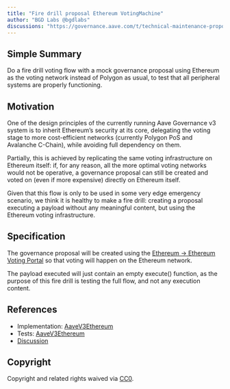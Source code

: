 ```yaml
---
title: "Fire drill proposal Ethereum VotingMachine"
author: "BGD Labs @bgdlabs"
discussions: "https://governance.aave.com/t/technical-maintenance-proposals/15274/91"
---
```


## Simple Summary

Do a fire drill voting flow with a mock governance proposal using Ethereum as the voting network instead of Polygon as usual, to test that all peripheral systems are properly functioning.

## Motivation

One of the design principles of the currently running Aave Governance v3 system is to inherit Ethereum’s security at its core, delegating the voting stage to more cost-efficient networks (currently Polygon PoS and Avalanche C-Chain), while avoiding full dependency on them.

Partially, this is achieved by replicating the same voting infrastructure on Ethereum itself: if, for any reason, all the more optimal voting networks would not be operative, a governance proposal can still be created and voted on (even if more expensive) directly on Ethereum itself.

Given that this flow is only to be used in some very edge emergency scenario, we think it is healthy to make a fire drill: creating a proposal executing a payload without any meaningful content, but using the Ethereum voting infrastructure.

## Specification

The governance proposal will be created using the [Ethereum → Ethereum Voting Portal](https://etherscan.io/address/0x6ACe1Bf22D57a33863161bFDC851316Fb0442690) so that voting will happen on the Ethereum network.

The payload executed will just contain an empty execute() function, as the purpose of this fire drill is testing the full flow, and not any execution content.

## References

- Implementation: [AaveV3Ethereum](https://github.com/bgd-labs/aave-proposals-v3/blob/main/src/20250530_AaveV3Ethereum_TestVoteOnEthereum/AaveV3Ethereum_TestVoteOnEthereum_20250530.sol)
- Tests: [AaveV3Ethereum](https://github.com/bgd-labs/aave-proposals-v3/blob/main/src/20250530_AaveV3Ethereum_TestVoteOnEthereum/AaveV3Ethereum_TestVoteOnEthereum_20250530.t.sol)
- [Discussion](https://governance.aave.com/t/technical-maintenance-proposals/15274/91)

## Copyright

Copyright and related rights waived via [CC0](https://creativecommons.org/publicdomain/zero/1.0/).
